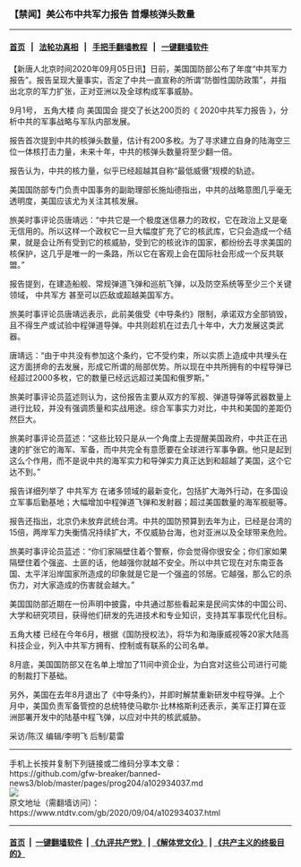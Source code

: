 ### 【禁闻】美公布中共军力报告 首爆核弹头数量
------------------------

#### [首页](https://github.com/gfw-breaker/banned-news3/blob/master/README.md) &nbsp;&nbsp;|&nbsp;&nbsp; [法轮功真相](https://github.com/begood0513/basic/blob/master/README.md)  &nbsp;&nbsp;|&nbsp;&nbsp; [手把手翻墙教程](https://github.com/gfw-breaker/guides/wiki)  &nbsp;&nbsp;|&nbsp;&nbsp; [一键翻墙软件](https://github.com/gfw-breaker/nogfw/blob/master/README.md)  



<div><div class="post_content" itemprop="articleBody">
 <p>
  【新唐人北京时间2020年09月05日讯】日前，美国国防部公布了年度“中共军力报告”。报告呈现大量事实，否定了中共一直宣称的所谓“防御性国防政策”，并指出北京的军力扩张，正对亚洲以及全球构成军事威胁。
 </p>
 <p>
  9月1号，
  <ok href="https://www.ntdtv.com/gb/五角大楼.htm">
   五角大楼
  </ok>
  向
  <ok href="https://www.ntdtv.com/gb/美国国会.htm">
   美国国会
  </ok>
  提交了长达200页的《
  <ok href="https://www.ntdtv.com/gb/2020中共军力报告.htm">
   2020中共军力报告
  </ok>
  》，分析中共的军事战略与军队内部发展。
 </p>
 <p>
  报告首次提到中共的核弹头数量，估计有200多枚。为了寻求建立自身的陆海空三位一体核打击力量，未来十年，中共的核弹头数量将至少翻一倍。
 </p>
 <p>
  报告认为，中共的核力量，似乎已经超越其自称“最低威慑”规模的轨迹。
 </p>
 <p>
  美国国防部专门负责中国事务的副助理部长施灿德指出，中共的战略意图几乎毫无透明度，美国应该尤为关注其核发展。
 </p>
 <p>
  旅美时事评论员唐靖远：“中共它是一个极度迷信暴力的政权，它在政治上又是毫无信用的。所以这样一个政权它一旦大幅度扩充了它的核武库，它只会造成一个结果，就是会让所有受到它的核威胁，受到它的核讹诈的国家，都纷纷去寻求美国的核保护，这几乎是唯一的一条路，所以它在客观上会在国际社会形成一个反共联盟。”
 </p>
 <p>
  报告提到，在建造船舰、常规弹道飞弹和巡航飞弹，以及防空系统等至少三个关键领域，
  <ok href="https://www.ntdtv.com/gb/中共军方.htm">
   中共军方
  </ok>
  甚至可以匹敌或超越美国军方。
 </p>
 <p>
  旅美时事评论员唐靖远表示，此前美俄受《中导条约》限制，承诺双方全部销毁，且不得生产或试验中程弹道导弹。中共则趁机在过去几十年中，大力发展这类武器。
 </p>
 <p>
  唐靖远：“由于中共没有参加这个条约，它不受约束，所以实质上造成中共埋头在这方面拼命的去发展，形成它所谓的局部优势。所以现在中共所拥有的中程导弹已经超过2000多枚，它的数量已经远远超过美国和俄罗斯。”
 </p>
 <p>
  旅美时事评论员蓝述则认为，这份报告主要从双方的军舰、弹道导弹等武器数量上进行比较，并没有强调质量和实战用途。综合军事实力对比，中共和美国的差距仍然巨大。
 </p>
 <p>
  旅美时事评论员蓝述：“这些比较只是从一个角度上去提醒美国政府，中共正在迅速的扩张它的海军、军备，而中共完全有意愿要在全球进行军事争霸。他只是起到这么个作用，而不是说中共的海军实力和导弹实力真正达到和超越了美国，这个它达不到。”
 </p>
 <p>
  报告详细列举了
  <ok href="https://www.ntdtv.com/gb/中共军方.htm">
   中共军方
  </ok>
  在诸多领域的最新变化，包括扩大海外行动，在多国设立军事后勤基地；大幅增加中程弹道飞弹和发射器；超过美国数量的海军舰艇等。
 </p>
 <p>
  报告还指出，北京仍未放弃武统台湾。中共的国防预算到去年为止，已经是台湾的15倍，两岸军力失衡情况持续扩大，不仅威胁台海，也对亚洲以及全球带来危险。
 </p>
 <p>
  旅美时事评论员蓝述：“你们家隔壁住着个警察，你会觉得你很安全；你们家如果隔壁住着个强盗、土匪的话，他越强你就越不安全。所以中共它现在对东南亚各国、太平洋沿岸国家所造成的印象就是它是一个强盗的邻居。它越强，那么它的杀伤力，对大家造成的伤害就会越大。”
 </p>
 <p>
  美国国防部近期在一份声明中披露，中共通过那些看起来是民间实体的中国公司、大学和研究项目，获得他们研发的先进技术和专业知识，支持其军事现代化目标。
 </p>
 <p>
  <ok href="https://www.ntdtv.com/gb/五角大楼.htm">
   五角大楼
  </ok>
  已经在今年6月，根据《国防授权法》，将华为和海康威视等20家大陆高科技企业，列入中共军方拥有、控制或有联系的公司名单。
 </p>
 <p>
  8月底，美国国防部又在名单上增加了11间中资企业，为白宫对这些公司进行可能的制裁打下基础。
 </p>
 <p>
  另外，美国在去年8月退出了《中导条约》，并即时解禁重新研发中程导弹。上个月中，美国负责军备管控的总统特使马歇尔·比林格斯利还表示，美军正打算在亚洲部署开发中的陆基中程飞弹，以应对中共的核武威胁。
 </p>
 <p>
  采访/陈汉 编辑/李明飞 后制/葛雷
 </p>
 <div class="single_ad">
 </div>
</div>
</div>
<hr/>
手机上长按并复制下列链接或二维码分享本文章：<br/>
https://github.com/gfw-breaker/banned-news3/blob/master/pages/prog204/a102934037.md <br/>
<a href='https://github.com/gfw-breaker/banned-news3/blob/master/pages/prog204/a102934037.md'><img src='https://github.com/gfw-breaker/banned-news3/blob/master/pages/prog204/a102934037.md.png'/></a> <br/>
原文地址（需翻墙访问）：https://www.ntdtv.com/gb/2020/09/04/a102934037.html


------------------------
#### [首页](https://github.com/gfw-breaker/banned-news3/blob/master/README.md) &nbsp;|&nbsp; [一键翻墙软件](https://github.com/gfw-breaker/nogfw/blob/master/README.md) &nbsp;| [《九评共产党》](https://github.com/gfw-breaker/9ping.md/blob/master/README.md#九评之一评共产党是什么) | [《解体党文化》](https://github.com/gfw-breaker/jtdwh.md/blob/master/README.md) | [《共产主义的终极目的》](https://github.com/gfw-breaker/gczydzjmd.md/blob/master/README.md)


<img src='http://gfw-breaker.win/banned-news3/pages/prog204/a102934037.md' width='0px' height='0px'/>